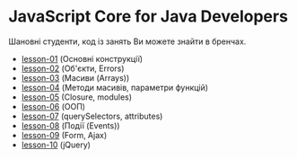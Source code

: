 # JavaScript Core for Java Developers
Шановні студенти, код із занять Ви можете знайти в бренчах.

* [lesson-01](https://github.com/itacademylogos/Java_Core/tree/lesson-01)  (Основні конструкції)
* [lesson-02](https://github.com/itacademylogos/Java_Core/tree/lesson-02)  (Об'єкти, Errors)
* [lesson-03](https://github.com/itacademylogos/Java_Core/tree/lesson-03)  (Масиви (Arrays))
* [lesson-04](https://github.com/itacademylogos/Java_Core/tree/lesson-04)  (Методи масивів, параметри функцій)
* [lesson-05](https://github.com/itacademylogos/Java_Core/tree/lesson-05)  (Closure, modules)
* [lesson-06](https://github.com/itacademylogos/Java_Core/tree/lesson-06)  (ООП)
* [lesson-07](https://github.com/itacademylogos/Java_Core/tree/lesson-07)  (querySelectors, attributes)
* [lesson-08](https://github.com/itacademylogos/Java_Core/tree/lesson-08)  (Події (Events))
* [lesson-09](https://github.com/itacademylogos/Java_Core/tree/lesson-09)  (Form, Ajax)
* [lesson-10](https://github.com/itacademylogos/Java_Core/tree/lesson-10)  (jQuery)
